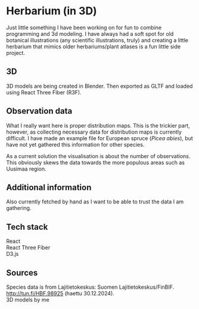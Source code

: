 # Herbarium (in 3D)

Just little something I have been working on for fun to combine programming and 3d modeling. I have always had a soft spot for old botanical illustrations (any scientific illustrations, truly) and creating a little herbarium that mimics older herbariums/plant atlases is a fun little side project.

## 3D

3D models are being created in Blender. Then exported as GLTF and loaded using React Three Fiber (R3F).

## Observation data

What I really want here is proper distribution maps. This is the trickier part, however, as collecting necessary data for distribution maps is currently difficult. I have made an example file for European spruce (*Picea abies*), but have not yet gathered this information for other species.

As a current solution the visualisation is about the number of observations. This obviously skews the data towards the more populous areas such as Uusimaa region.

## Additional information

Also currently fetched by hand as I want to be able to trust the data I am gathering.

## Tech stack

React<br/>
React Three Fiber<br/>
D3.js<br/>

## Sources

Species data is from Lajitietokeskus: Suomen Lajitietokeskus/FinBIF. http://tun.fi/HBF.98925 (haettu 30.12.2024).<br/>
3D models by me